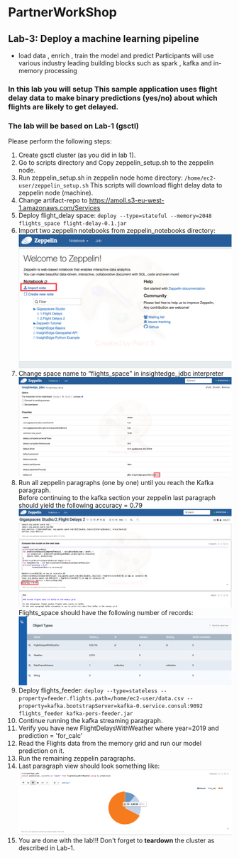 # PartnerWorkShop 
## Lab-3: Deploy a machine learning pipeline
* load data , enrich , train the model and predict Participants will use various industry leading building blocks such as spark , kafka and in-memory processing

### In this lab you will setup This sample application uses flight delay data to make binary predictions (yes/no) about which flights are likely to get delayed.
### The lab will be based on Lab-1 (gsctl)

Please perform the following steps:

1. Create gsctl cluster (as you did in lab 1).
2. Go to scripts directory and Copy zeppelin_setup.sh to the zeppelin node.
3. Run zeppelin_setup.sh in zeppelin node home directory:
   `/home/ec2-user/zeppelin_setup.sh`
   This scripts will download flight delay data to zeppelin node (machine).
4. Change artifact-repo to https://amoll.s3-eu-west-1.amazonaws.com/Services
5. Deploy flight_delay space: 
   `deploy --type=stateful --memory=2048 flights_space flight-delay-0.1.jar`
6. Import two zeppelin notebooks from zeppelin_notebooks directory:
   ![snapshot](Pictures/Picture1.png)
7. Change space name to “flights_space” in insightedge_jdbc interpreter<br>
   ![snapshot](Pictures/Picture2.png)
8. Run all zeppelin paragraphs (one by one) until you reach the Kafka paragraph.<br>
   Before continuing to the kafka section your zeppelin last paragraph should yield the following accuracy = 0.79<br>
   ![snapshot](Pictures/Picture3.png)
   Flights_space should have the following number of records:<br>
   ![snapshot](Pictures/Picture4.png)
9. Deploy flights_feeder:
   `deploy --type=stateless --property=feeder.flights.path=/home/ec2-user/data.csv --property=kafka.bootstrapServer=kafka-0.service.consul:9092 flights_feeder kafka-pers-feeder.jar`
10. Continue running the kafka streaming paragraph.
11. Verify you have new FlightDelaysWithWeather where year=2019 and prediction = 'for_calc'
12. Read the Flights data from the memory grid and run our model prediction on it.
13. Run the remaining zeppelin paragraphs.<br>
14. Last paragraph view should look something like:<br>
    ![snapshot](Pictures/Picture5.png)
15. You are done with the lab!!!
    Don't forget to **teardown** the cluster as described in Lab-1.
    






